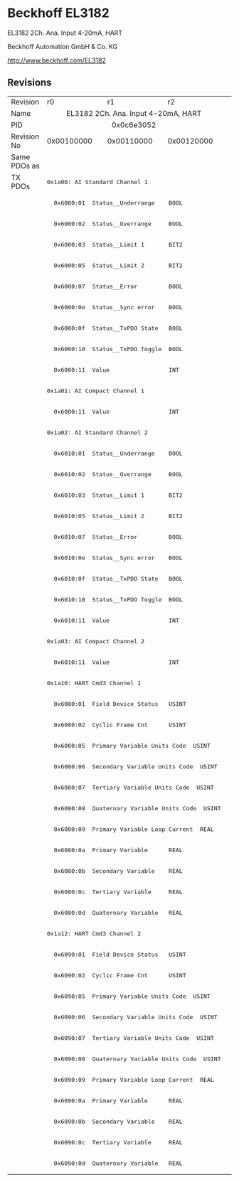 # Beckhoff EL3182

EL3182 2Ch. Ana. Input 4-20mA, HART

Beckhoff Automation GmbH & Co. KG

http://www.beckhoff.com/EL3182

## Revisions
<table>
<tr >
<td>Revision</td>
<td><div class="foo">r0</div></td>
<td><div class="foo">r1</div></td>
<td><div class="foo">r2</div></td>
</tr>
<tr >
<td>Name</td>
<td colspan=3 align="center"><div class="foo">EL3182 2Ch. Ana. Input 4-20mA, HART</div></td>
</tr>
<tr >
<td>PID</td>
<td colspan=3 align="center"><div class="foo">0x0c6e3052</div></td>
</tr>
<tr >
<td>Revision No</td>
<td><div class="foo">0x00100000</div></td>
<td><div class="foo">0x00110000</div></td>
<td><div class="foo">0x00120000</div></td>
</tr>
<tr >
<td>Same PDOs as</td>
<td colspan=3 align="center"><div class="foo"></div></td>
</tr>
<tr class="txpdo pdosection">
<td rowspan=48 valign=top>TX PDOs</td>
<td colspan=3 align="left"><pre>0x1a00: AI Standard Channel 1</pre></td>
<td></td>
</tr>
<tr class="txpdo">
<td colspan=3 align="left"><pre>  0x6000:01  Status__Underrange    BOOL</pre></td>
</tr>
<tr class="txpdo">
<td colspan=3 align="left"><pre>  0x6000:02  Status__Overrange     BOOL</pre></td>
</tr>
<tr class="txpdo">
<td colspan=3 align="left"><pre>  0x6000:03  Status__Limit 1       BIT2</pre></td>
</tr>
<tr class="txpdo">
<td colspan=3 align="left"><pre>  0x6000:05  Status__Limit 2       BIT2</pre></td>
</tr>
<tr class="txpdo">
<td colspan=3 align="left"><pre>  0x6000:07  Status__Error         BOOL</pre></td>
</tr>
<tr class="txpdo">
<td colspan=3 align="left"><pre>  0x6000:0e  Status__Sync error    BOOL</pre></td>
</tr>
<tr class="txpdo">
<td colspan=3 align="left"><pre>  0x6000:0f  Status__TxPDO State   BOOL</pre></td>
</tr>
<tr class="txpdo">
<td colspan=3 align="left"><pre>  0x6000:10  Status__TxPDO Toggle  BOOL</pre></td>
</tr>
<tr class="txpdo">
<td colspan=3 align="left"><pre>  0x6000:11  Value                 INT</pre></td>
</tr>
<tr class="txpdo pdosection">
<td colspan=3 align="left"><pre>0x1a01: AI Compact Channel 1</pre></td>
</tr>
<tr class="txpdo">
<td colspan=3 align="left"><pre>  0x6000:11  Value                 INT</pre></td>
</tr>
<tr class="txpdo pdosection">
<td colspan=3 align="left"><pre>0x1a02: AI Standard Channel 2</pre></td>
</tr>
<tr class="txpdo">
<td colspan=3 align="left"><pre>  0x6010:01  Status__Underrange    BOOL</pre></td>
</tr>
<tr class="txpdo">
<td colspan=3 align="left"><pre>  0x6010:02  Status__Overrange     BOOL</pre></td>
</tr>
<tr class="txpdo">
<td colspan=3 align="left"><pre>  0x6010:03  Status__Limit 1       BIT2</pre></td>
</tr>
<tr class="txpdo">
<td colspan=3 align="left"><pre>  0x6010:05  Status__Limit 2       BIT2</pre></td>
</tr>
<tr class="txpdo">
<td colspan=3 align="left"><pre>  0x6010:07  Status__Error         BOOL</pre></td>
</tr>
<tr class="txpdo">
<td colspan=3 align="left"><pre>  0x6010:0e  Status__Sync error    BOOL</pre></td>
</tr>
<tr class="txpdo">
<td colspan=3 align="left"><pre>  0x6010:0f  Status__TxPDO State   BOOL</pre></td>
</tr>
<tr class="txpdo">
<td colspan=3 align="left"><pre>  0x6010:10  Status__TxPDO Toggle  BOOL</pre></td>
</tr>
<tr class="txpdo">
<td colspan=3 align="left"><pre>  0x6010:11  Value                 INT</pre></td>
</tr>
<tr class="txpdo pdosection">
<td colspan=3 align="left"><pre>0x1a03: AI Compact Channel 2</pre></td>
</tr>
<tr class="txpdo">
<td colspan=3 align="left"><pre>  0x6010:11  Value                 INT</pre></td>
</tr>
<tr class="txpdo pdosection">
<td colspan=3 align="left"><pre>0x1a10: HART Cmd3 Channel 1</pre></td>
</tr>
<tr class="txpdo">
<td colspan=3 align="left"><pre>  0x6080:01  Field Device Status   USINT</pre></td>
</tr>
<tr class="txpdo">
<td colspan=3 align="left"><pre>  0x6080:02  Cyclic Frame Cnt      USINT</pre></td>
</tr>
<tr class="txpdo">
<td colspan=3 align="left"><pre>  0x6080:05  Primary Variable Units Code  USINT</pre></td>
</tr>
<tr class="txpdo">
<td colspan=3 align="left"><pre>  0x6080:06  Secondary Variable Units Code  USINT</pre></td>
</tr>
<tr class="txpdo">
<td colspan=3 align="left"><pre>  0x6080:07  Tertiary Variable Units Code  USINT</pre></td>
</tr>
<tr class="txpdo">
<td colspan=3 align="left"><pre>  0x6080:08  Quaternary Variable Units Code  USINT</pre></td>
</tr>
<tr class="txpdo">
<td colspan=3 align="left"><pre>  0x6080:09  Primary Variable Loop Current  REAL</pre></td>
</tr>
<tr class="txpdo">
<td colspan=3 align="left"><pre>  0x6080:0a  Primary Variable      REAL</pre></td>
</tr>
<tr class="txpdo">
<td colspan=3 align="left"><pre>  0x6080:0b  Secondary Variable    REAL</pre></td>
</tr>
<tr class="txpdo">
<td colspan=3 align="left"><pre>  0x6080:0c  Tertiary Variable     REAL</pre></td>
</tr>
<tr class="txpdo">
<td colspan=3 align="left"><pre>  0x6080:0d  Quaternary Variable   REAL</pre></td>
</tr>
<tr class="txpdo pdosection">
<td colspan=3 align="left"><pre>0x1a12: HART Cmd3 Channel 2</pre></td>
</tr>
<tr class="txpdo">
<td colspan=3 align="left"><pre>  0x6090:01  Field Device Status   USINT</pre></td>
</tr>
<tr class="txpdo">
<td colspan=3 align="left"><pre>  0x6090:02  Cyclic Frame Cnt      USINT</pre></td>
</tr>
<tr class="txpdo">
<td colspan=3 align="left"><pre>  0x6090:05  Primary Variable Units Code  USINT</pre></td>
</tr>
<tr class="txpdo">
<td colspan=3 align="left"><pre>  0x6090:06  Secondary Variable Units Code  USINT</pre></td>
</tr>
<tr class="txpdo">
<td colspan=3 align="left"><pre>  0x6090:07  Tertiary Variable Units Code  USINT</pre></td>
</tr>
<tr class="txpdo">
<td colspan=3 align="left"><pre>  0x6090:08  Quaternary Variable Units Code  USINT</pre></td>
</tr>
<tr class="txpdo">
<td colspan=3 align="left"><pre>  0x6090:09  Primary Variable Loop Current  REAL</pre></td>
</tr>
<tr class="txpdo">
<td colspan=3 align="left"><pre>  0x6090:0a  Primary Variable      REAL</pre></td>
</tr>
<tr class="txpdo">
<td colspan=3 align="left"><pre>  0x6090:0b  Secondary Variable    REAL</pre></td>
</tr>
<tr class="txpdo">
<td colspan=3 align="left"><pre>  0x6090:0c  Tertiary Variable     REAL</pre></td>
</tr>
<tr class="txpdo">
<td colspan=3 align="left"><pre>  0x6090:0d  Quaternary Variable   REAL</pre></td>
</tr>
</table>
